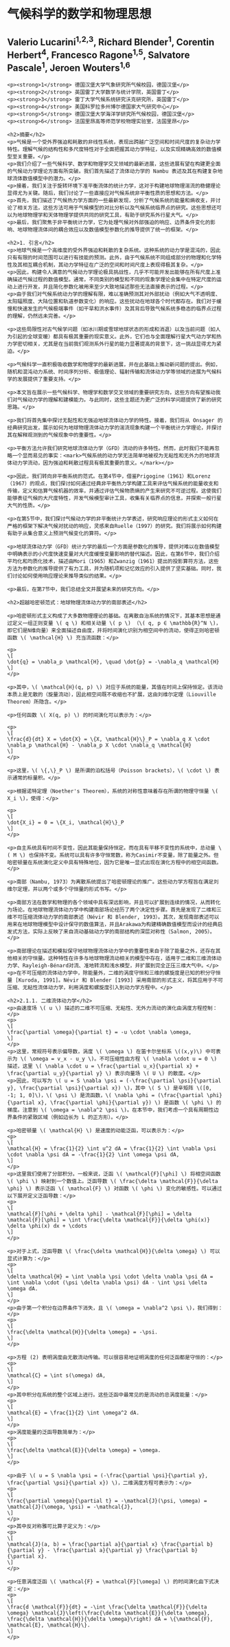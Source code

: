 <html>
<head>
    <meta charset="UTF-8">
    <title>气候科学的数学和物理思想</title>
    <script type="text/javascript" async
      src="https://cdnjs.cloudflare.com/ajax/libs/mathjax/2.7.7/MathJax.js?config=TeX-AMS_CHTML">
    </script>
</head>
<body>
    <h1>气候科学的数学和物理思想</h1>
    <h2>Valerio Lucarini<sup>1,2,3</sup>, Richard Blender<sup>1</sup>, Corentin Herbert<sup>4</sup>, Francesco Ragone<sup>1,5</sup>, Salvatore Pascale<sup>1</sup>, Jeroen Wouters<sup>1,6</sup></h2>
    
    <p><strong>1</strong> 德国汉堡大学气象研究所气候校园，德国汉堡</p>
    <p><strong>2</strong> 英国雷丁大学数学与统计学院，英国雷丁</p>
    <p><strong>3</strong> 雷丁大学气候系统研究沃克研究所，英国雷丁</p>
    <p><strong>4</strong> 美国科罗拉多州博尔德国家大气研究中心</p>
    <p><strong>5</strong> 德国汉堡大学海洋学研究所气候校园，德国汉堡</p>
    <p><strong>6</strong> 法国里昂高等师范学校物理实验室，法国里昂</p>
    
    <h2>摘要</h2>
    <p>气候是一个受外界强迫和耗散的非线性系统，表现出跨越广泛空间和时间尺度的复杂动力学特性。理解气候的结构性和多尺度特性对于全面把握其动力学特征，以及实现精确高效的数值模型至关重要。</p>
    <p>我们介绍了一些气候科学、数学和物理学交叉领域的最新进展，这些进展有望在构建更全面的气候动力学理论方面有所突破。我们首先描述了流体动力学的 Nambu 表述及其在构建复杂地球流体数值模型中的潜力。</p>
    <p>接着，我们关注于旋转环境下准平衡流体的统计力学，这对于构建地球物理湍流的稳健理论显得尤为关键。随后，我们讨论了一些直接应对气候系统非平衡性质的思想和方法。</p>
    <p>首先，我们描述了气候热力学方面的一些最新发现，分析了气候系统的能量和熵收支，并讨论了相关方法，这些方法可用于气候模型的对比分析以及气候系统临界点的研究。这些思想还可以为地球物理学和天体物理学提供共同的研究工具，有助于研究系外行星大气。</p>
    <p>最后，我们聚焦于非平衡统计力学，它为处理气候对外部强迫的响应、边界条件变化的影响、地球物理流体间的耦合效应以及数值模型参数化的推导提供了统一的框架。</p>
    
    <h2>1. 引言</h2>
    <p>地球气候是一个高维度的受外界强迫和耗散的复杂系统。这种系统的动力学是混沌的，因此只有有限的时间范围可以进行有技能的预测。此外，由于气候系统不同组成部分的物理和化学特性及其相互耦合机制，其动力学特征在广泛的空间和时间尺度上表现得极其复杂。</p>
    <p>因此，构建令人满意的气候动力学理论极具挑战性，几乎不可能开发出能够在所有尺度上准确描述气候过程的数值模型。通常，不同类别的模型和不同的现象学理论会集中在特定尺度的运动上进行开发，并且简化参数化被用来至少大致地描述那些无法直接表示的过程。</p>
    <p>由于我们对气候系统动力学的理解有限，难以准确预测其对外部扰动（例如大气不透明度、太阳辐照度、大陆位置和轨道参数变化）的响应。这些扰动在地球各个时代都存在。我们对于缓慢和快速发生的气候极端事件（如干旱和洪水事件）及其背后导致气候系统多稳态的临界点过程的理解，仍然远未完善。</p>
    
    <p>这些局限性对古气候学问题（如冰川期或雪球地球状态的形成和消退）以及当前问题（如人为引起的全球变暖）都具有极其重要的现实意义。此外，它们也与全面理解行星大气动力学和热力学密切相关，尤其是在当前我们观测系外行星的能力显著提高的背景下，这一挑战显得尤为紧迫。</p>
    
    <p>气候科学一直积极吸收数学和物理学的最新进展，并在此基础上推动新问题的提出。例如，随机和混沌动力系统、时间序列分析、极值理论、辐射传输和流体动力学等领域的进展为气候科学的发展提供了重要支持。</p>
    
    <p>本文旨在展示一些气候科学、物理学和数学交叉领域的重要研究方向，这些方向有望推动我们对气候动力学的理解和建模能力。与此同时，这些主题还为更广泛的科学问题提供了新的研究思路。</p>
    
    <p>我们将首先集中探讨无黏性和无强迫地球流体动力学的特性。接着，我们将从 Onsager 的经典研究出发，展示如何为地球物理流体动力学的湍流现象构建一个平衡统计力学理论，并探讨其在解释观测到的气候现象中的重要性。</p>
    
    <p>平衡方法允许我们研究地球流体动力学（GFD）流动的许多特性。然而，此时我们不能再忽略一个显而易见的事实：<mark>气候系统的动力学无法简单地被视为无粘性和无外力的地球流体动力学流动，因为强迫和耗散过程具有极其重要的意义。</mark></p>
    
    <p>因此，我们转向非平衡系统的范式。在第4节中，借鉴Prigogine（1961）和Lorenz（1967）的观点，我们探讨如何通过经典非平衡热力学构建工具来评估气候系统的能量收支和传输，定义和估算气候机器的效率，并通过评估气候物质熵的产生来研究不可逆过程。这使我们能够表征气候的大尺度特性，开发气候模型审计工具，收集有关临界点的信息，并探索一般行星大气的性质。</p>
    
    <p>在第5节中，我们探讨气候动力学的非平衡统计力学表述，研究响应理论的形式主义如何在严格的框架下解决气候对扰动的响应，灵感来自Ruelle（1997）的研究。我们将展示如何构建有助于从集合意义上预测气候变化的算符。</p>
    
    <p>地球流体动力学（GFD）统计力学的最后一个方面是参数化的推导，提供对难以在数值模型中明确表示的小尺度快速变量对大尺度缓慢变量影响的替代描述。因此，在第6节中，我们介绍平均化和均质化技术，描述由Mori（1965）和Zwanzig（1961）提出的投影算符方法，这些方法为参数化的推导提供了有力工具，并为随机项和记忆效应的引入提供了坚实基础。同时，我们讨论如何使用响应理论来推导类似的结果。</p>
    
    <p>最后，在第7节中，我们总结全文并展望未来的研究方向。</p>
    
    <h2>超越哈密顿范式：地球物理流体动力学的南部表述</h2>
    
    <p>哈密顿形式主义构成了大多数物理理论的基础。在离散自治系统的情况下，其基本思想是通过定义一组正则变量 \( q \) 和相关动量 \( p \) （\( q, p ∈ \mathbb{R}^N \)，即它们是N维向量）来全面描述自由度，并将时间演化识别为相空间中的流动，使得正则哈密顿函数 \( \mathcal{H} \) 充当流函数：</p>
    
    <p>
    \[
    \dot{q} = \nabla_p \mathcal{H}, \quad \dot{p} = -\nabla_q \mathcal{H}
    \]
    </p>
    
    <p>其中，\( \mathcal{H}(q, p) \) 对应于系统的能量，其值在时间上保持恒定。该流动本质上是无散的（旋量流动），因此相空间既不收缩也不扩展，这由刘维尔定理（Liouville Theorem）所隐含。</p>
    
    <p>任何函数 \( X(q, p) \) 的时间演化可以表示为：</p>
    
    <p>
    \[
    \frac{d}{dt} X = \dot{X} = \{X, \mathcal{H}\}_P = \nabla_q X \cdot \nabla_p \mathcal{H} - \nabla_p X \cdot \nabla_q \mathcal{H}
    \]
    </p>
    
    <p>这里，\( \{,\}_P \) 是所谓的泊松括号（Poisson brackets），\( \cdot \) 表示通常的标量积。</p>
    
    <p>根据诺特定理（Noether's Theorem），系统的对称性意味着存在所谓的物理守恒量 \( X_i \)，使得：</p>
    
    <p>
    \[
    \dot{X_i} = 0 = \{X_i, \mathcal{H}\}_P
    \]
    </p>
    
    <p>自主系统具有时间不变性，因此其能量保持恒定。而在具有平移不变性的系统中，总动量 \( M \) 也保持不变。系统可以具有许多守恒常数，称为Casimir不变量，除了能量之外。但哈密顿量在系统演化定义中具有特殊地位，因为它是唯一显式出现在演化方程中的相空间函数。</p>
    
    <p>南部（Nambu, 1973）为离散系统提出了哈密顿理论的推广。这些动力学方程旨在满足刘维尔定理，并以两个或多个守恒量的形式书写。</p>
    
    <p>南部方法在数学和物理的各个领域中具有深远影响，并且可以扩展到连续的情况，从而转化为场论。在地球物理流体动力学中构建南部场论经历了两个决定性步骤。首先是发现了二维和三维不可压缩流体动力学的南部表述（Névir 和 Blender, 1993）。其次，发现南部表述可以用来在地球物理模型中设计保守的数值算法，并且Arakawa为构建精确数值模型而设计的经典启发式方法，实际上反映了来自流动基础动力学的南部结构的深层对称性（Salmon, 2005）。</p>
    
    <p>南部理论在描述和模拟保守地球物理流体动力学中的重要性来自于除了能量之外，还存在其他相关的守恒量。这种特性在许多与地球物理流动相关的模型中存在，适用于二维和三维流体动力学、Rayleigh-Bénard对流、准地转流和浅水模型，并扩展到完全正压三维大气中。</p>
    <p>在不可压缩的流体动力学中，除能量外，二维的涡度守恒和三维的螺旋度是已知的积分守恒量 [Kuroda, 1991]。Névir 和 Blender [1993] 采用南部的形式主义，将其应用于不可压缩、无粘性流体动力学，利用涡度和螺旋度引入到动力学方程中。</p>
    
    <h2>2.1.1. 二维流体动力学</h2>
    <p>由速度场 \( u \) 描述的二维不可压缩、无粘性、无外力流动的演化由涡度方程控制：</p>
    <p>
    \[
    \frac{\partial \omega}{\partial t} = -u \cdot \nabla \omega,
    \]
    </p>
    <p>这里，常规符号表示偏导数，涡度 \( \omega \) 在笛卡尔坐标系 \((x,y)\) 中可表示为 \( \omega = v_x - u_y \)。不可压缩性由方程 \( \nabla \cdot u = 0 \) 描述，这里 \( \nabla \cdot u = \frac{\partial u_x}{\partial x} + \frac{\partial u_y}{\partial y} \) 表示向量场 \( U \) 的散度。</p>
    <p>因此，可以写为 \( u = S \nabla \psi = (-\frac{\partial \psi}{\partial y}, \frac{\partial \psi}{\partial x}) \)，其中 \( S \) 是辛矩阵 \([0, -1; 1, 0]\)，\( \psi \) 是流函数，\( \nabla \phi = (\frac{\partial \phi}{\partial x}, \frac{\partial \phi}{\partial y}) \) 是函数 \( \phi \) 的梯度。注意到 \( \omega = \nabla^2 \psi \)。在本节中，我们考虑一个具有周期性边界条件的紧致区域（例如边长为 L 的正方形）。</p>
    
    <p>哈密顿量 \( \mathcal{H} \) 是速度的动能泛函，可以表示为：</p>
    <p>
    \[
    \mathcal{H} = \frac{1}{2} \int u^2 dA = \frac{1}{2} \int \nabla \psi \cdot \nabla \psi dA = -\frac{1}{2} \int \omega \psi dA,
    \]
    </p>
    <p>这里我们使用了分部积分。一般来说，泛函 \( \mathcal{F}[\phi] \) 将相空间函数 \( \phi \) 映射到一个数值上。泛函导数 \( \frac{\delta \mathcal{F}}{\delta \phi} \) 表示泛函 \( \mathcal{F} \) 对函数 \( \phi \) 变化的敏感性。可以通过以下展开定义泛函导数：</p>
    <p>
    \[
    \mathcal{F}[\phi + \delta \phi] - \mathcal{F}[\phi] = \delta \mathcal{F}[\phi] = \int \frac{\delta \mathcal{F}}{\delta \phi(x)} \delta \phi(x) dx + \cdots
    \]
    </p>
    
    <p>对于上式，泛函导数 \( \frac{\delta \mathcal{H}}{\delta \omega} \) 可以显式计算为：</p>
    <p>
    \[
    \delta \mathcal{H} = \int \nabla \psi \cdot \delta \nabla \psi dA = \int \nabla \cdot (\psi \delta \nabla \psi) dA - \int \psi \delta \omega dA.
    \]
    </p>
    <p>由于第一个积分在边界条件下消失，且 \( \omega = \nabla^2 \psi \)，我们得到：</p>
    <p>
    \[
    \frac{\delta \mathcal{H}}{\delta \omega} = -\psi.
    \]
    </p>
    
    <p>方程 (2) 表明涡度由无散流动传输。可以很容易地证明涡度的任何泛函都是守恒的：</p>
    <p>
    \[
    \mathcal{C} = \int s(\omega) dA,
    \]
    </p>
    <p>其中积分在系统的整个区域上进行。这些泛函中最常见的是流动的总涡度能量：</p>
    <p>
    \[
    \mathcal{E} = \frac{1}{2} \int \omega^2 dA.
    \]
    </p>
    <p>涡度能量的泛函导数简单为：</p>
    <p>
    \[
    \frac{\delta \mathcal{E}}{\delta \omega} = \omega.
    \]
    </p>
    
    <p>由于 \( u = S \nabla \psi = (-\frac{\partial \psi}{\partial y}, \frac{\partial \psi}{\partial x}) \)，二维涡度方程可表示为：</p>
    <p>
    \[
    \frac{\partial \omega}{\partial t} = -\mathcal{J}(\psi, \omega) = \mathcal{J}(\omega, \psi) = -\mathcal{J},
    \]
    </p>
    <p>其中反对称雅可比算子定义为：</p>
    <p>
    \[
    \mathcal{J}(a, b) = \frac{\partial a}{\partial x} \frac{\partial b}{\partial y} - \frac{\partial a}{\partial y} \frac{\partial b}{\partial x}.
    \]
    </p>
    
    <p>任意涡度泛函 \( \mathcal{F} = \mathcal{F}[\omega] \) 的时间演化由下式决定：</p>
    <p>
    \[
    \frac{d \mathcal{F}}{dt} = -\int \frac{\delta \mathcal{F}}{\delta \omega} \mathcal{J}\left(\frac{\delta \mathcal{E}}{\delta \omega}, \frac{\delta \mathcal{H}}{\delta \omega}\right) dA = \{\mathcal{F}, \mathcal{E}, \mathcal{H}\}.
    \]
    </p>
</body>
</html>
